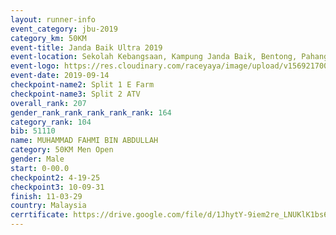 ```yaml
---
layout: runner-info 
event_category: jbu-2019 
category_km: 50KM 
event-title: Janda Baik Ultra 2019 
event-location: Sekolah Kebangsaan, Kampung Janda Baik, Bentong, Pahang, Malaysia 
event-logo: https://res.cloudinary.com/raceyaya/image/upload/v1569217009/logo/janda-baik_vch1pc.jpg 
event-date: 2019-09-14 
checkpoint-name2: Split 1 E Farm 
checkpoint-name3: Split 2 ATV 
overall_rank: 207
gender_rank_rank_rank_rank_rank: 164
category_rank: 104
bib: 51110
name: MUHAMMAD FAHMI BIN ABDULLAH
category: 50KM Men Open
gender: Male
start: 0-00.0
checkpoint2: 4-19-25
checkpoint3: 10-09-31
finish: 11-03-29
country: Malaysia
cerrtificate: https://drive.google.com/file/d/1JhytY-9iem2re_LNUKlK1bs6pnAQ8xmt/view?usp=sharing
---
```

